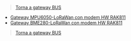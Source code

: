 >[Torna a gateway BUS](lorarak811.md)

- [Gateway MPU6050-LoRaWan con modem HW RAK811](lorarak811hwmpu6050.md)
- [Gateway BME280-LoRaWan con modem HW RAK811](lorarak811hwbme280.md)

>[Torna a gateway BUS](lorarak811.md)
